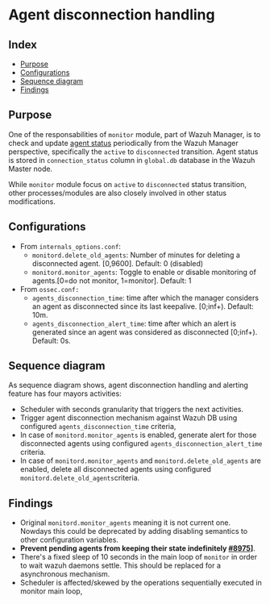 
<!--- 
Copyright (C) 2015-2021, Wazuh Inc.
Created by Wazuh, Inc. <info@wazuh.com>.
This program is free software; you can redistribute it and/or modify it under the terms of GPLv2
-->

# Agent disconnection handling

## Index
  - [Purpose](#purpose)
  - [Configurations](#configurations)
  - [Sequence diagram](#sequence-diagram)
  - [Findings](#findings)

## Purpose

One of the responsabilities of `monitor` module, part of Wazuh Manager, is to check and update [agent status](https://documentation.wazuh.com/current/user-manual/agents/agent-life-cycle.html) periodically from the Wazuh Manager perspective, specifically the `active` to `disconnected` transition. Agent status is stored in `connection_status` column in `global.db` database in the Wazuh Master node.

While `monitor` module focus on `active` to `disconnected` status transition, other processes/modules are also closely involved in other status modifications.

## Configurations

- From `internals_options.conf`:
  - `monitord.delete_old_agents`: Number of minutes for deleting a disconnected agent. [0,9600]. Default: 0 (disabled)
  - `monitord.monitor_agents`: Toggle to enable or disable monitoring of agents.[0=do not monitor, 1=monitor]. Default: 1
- From `ossec.conf:`
  - `agents_disconnection_time`: time after which the manager considers an agent as disconnected since its last keepalive. [0;inf+). Default: 10m.
  - `agents_disconnection_alert_time`: time after which an alert is generated since an agent was considered as disconnected [0;inf+). Default: 0s.

## Sequence diagram

As sequence diagram shows, agent disconnection handling and alerting feature has four mayors activities:

- Scheduler with seconds granularity that triggers the next activities.
- Trigger agent disconnection mechanism against Wazuh DB using configured `agents_disconnection_time` criteria, 
- In case of `monitord.monitor_agents` is enabled, generate alert for those disconnected agents using configured `agents_disconnection_alert_time` criteria.
- In case of `monitord.monitor_agents` and `monitord.delete_old_agents` are enabled, delete all disconnected agents using configured `monitord.delete_old_agents`criteria.


## Findings

- Original `monitord.monitor_agents` meaning it is not current one. Nowdays this could be deprecated by adding disabling semantics to other configuration variables. 
- **Prevent pending agents from keeping their state indefinitely [#8975](https://github.com/wazuh/wazuh/issues/8975)]**.
- There's a fixed sleep of 10 seconds in the main loop of `monitor` in order to wait wazuh daemons settle. This should be replaced for a asynchronous mechanism.
- Scheduler is affected/skewed by the operations sequentially executed in monitor main loop,
